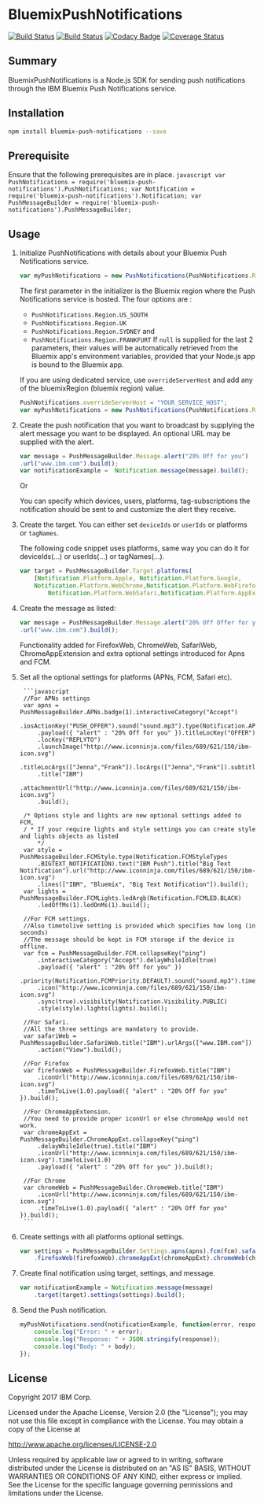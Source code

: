 # BluemixPushNotifications

[![Build Status](https://travis-ci.org/ibm-bluemix-mobile-services/bms-pushnotifications-serversdk-nodejs.svg?branch=master)](https://travis-ci.org/ibm-bluemix-mobile-services/bms-pushnotifications-serversdk-nodejs)
[![Build Status](https://travis-ci.org/ibm-bluemix-mobile-services/bms-pushnotifications-serversdk-nodejs.svg?branch=development)](https://travis-ci.org/ibm-bluemix-mobile-services/bms-pushnotifications-serversdk-nodejs)
[![Codacy Badge](https://api.codacy.com/project/badge/Grade/cc6dd43d4d6d411cb9a31adff90d2252)](https://www.codacy.com/app/ibm-bluemix-mobile-services/bms-pushnotifications-serversdk-nodejs?utm_source=github.com&amp;utm_medium=referral&amp;utm_content=ibm-bluemix-mobile-services/bms-pushnotifications-serversdk-nodejs&amp;utm_campaign=Badge_Grade)
[![Coverage Status](https://coveralls.io/repos/github/ibm-bluemix-mobile-services/bms-pushnotifications-serversdk-nodejs/badge.svg?branch=master)](https://coveralls.io/github/ibm-bluemix-mobile-services/bms-pushnotifications-serversdk-nodejs?branch=master)


## Summary

BluemixPushNotifications is a Node.js SDK for sending push notifications through the IBM Bluemix Push Notifications service.


## Installation

```bash
npm install bluemix-push-notifications --save
```

## Prerequisite

Ensure that the following prerequisites are in place.
	```javascript
	var PushNotifications = require('bluemix-push-notifications').PushNotifications;
	var Notification = require('bluemix-push-notifications').Notification;
	var PushMessageBuilder = require('bluemix-push-notifications').PushMessageBuilder;
	```


## Usage

	
1. Initialize PushNotifications with details about your Bluemix Push Notifications service. 
	```javascript
	var myPushNotifications = new PushNotifications(PushNotifications.Region.US_SOUTH, "your-bluemix-app-guid", "your-push-service-appSecret");
	```

	The first parameter in the initializer is the Bluemix region where the Push Notifications service is hosted. 
	The four options are :
	- `PushNotifications.Region.US_SOUTH`
	- `PushNotifications.Region.UK`
	- `PushNotifications.Region.SYDNEY` and
	- `PushNotifications.Region.FRANKFURT`
	If `null` is supplied for the last 2 parameters, their values will be automatically retrieved from the Bluemix app's environment variables, provided that your Node.js app is bound to the Bluemix app.

	If you are using dedicated service, use `overrideServerHost` and add any of the bluemixRegion (bluemix region) value.
	
	```javascript
	PushNotifications.overrideServerHost = "YOUR_SERVICE_HOST";
	var myPushNotifications = new PushNotifications(PushNotifications.Region.US_SOUTH, "your-bluemix-app-guid", "your-push-service-appSecret");
	```

2. Create the push notification that you want to broadcast by supplying the alert message you want to be displayed. An optional URL may be supplied with the alert.
	```javascript
	var message = PushMessageBuilder.Message.alert("20% Off for you")
	.url("www.ibm.com").build();
	var notificationExample =  Notification.message(message).build();
	```
	Or

	You can specify which devices, users, platforms, tag-subscriptions the notification should be sent to and customize the alert they receive.

3. Create the target. You can either set `deviceIds` or `userIds` or platforms or `tagNames`.

	The following code snippet uses platforms, same way you can do it for deviceIds(...) or userIds(...) or tagNames(...).

	```javascript
	var target = PushMessageBuilder.Target.platforms(
	    [Notification.Platform.Apple, Notification.Platform.Google,
	    Notification.Platform.WebChrome,Notification.Platform.WebFirefox,
	    	Notification.Platform.WebSafari,Notification.Platform.AppExtChrome]).build();
	```

4. Create the message as listed:
	```javascript
	var message = PushMessageBuilder.Message.alert("20% Off Offer for you")
	.url("www.ibm.com").build();
	```
	
	Functionality added for FirefoxWeb, ChromeWeb, SafariWeb, ChromeAppExtension and extra optional settings introduced for Apns and FCM.

5. Set all the optional settings for platforms (APNs, FCM, Safari etc).
	
		```javascript
		//For APNs settings
		var apns = PushMessageBuilder.APNs.badge(1).interactiveCategory("Accept")
		    .iosActionKey("PUSH_OFFER").sound("sound.mp3").type(Notification.APNsType.DEFAULT)
		    .payload({ "alert" : "20% Off for you" }).titleLocKey("OFFER")
		    .locKey("REPLYTO")
		    .launchImage("http://www.iconninja.com/files/689/621/150/ibm-icon.svg")
		    .titleLocArgs(["Jenna","Frank"]).locArgs(["Jenna","Frank"]).subtitle("Bluemix")
		    .title("IBM")
		    .attachmentUrl("http://www.iconninja.com/files/689/621/150/ibm-icon.svg")
		    .build();
		
		/* Options style and lights are new optional settings added to FCM,
		/ * If your require lights and style settings you can create style and lights objects as listed           
			*/
		var style = PushMessageBuilder.FCMStyle.type(Notification.FCMStyleTypes
		    .BIGTEXT_NOTIFICATION).text("IBM Push").title("Big Text Notification").url("http://www.iconninja.com/files/689/621/150/ibm-icon.svg")
		    .lines(["IBM", "Bluemix", "Big Text Notification"]).build();
		var lights = PushMessageBuilder.FCMLights.ledArgb(Notification.FCMLED.BLACK)
		    .ledOffMs(1).ledOnMs(1).build();
		
		//For FCM settings.
		//Also timetolive setting is provided which specifies how long (in seconds)
		//The message should be kept in FCM storage if the device is offline.
		var fcm = PushMessageBuilder.FCM.collapseKey("ping")
		    .interactiveCategory("Accept").delayWhileIdle(true)
		    .payload({ "alert" : "20% Off for you" })
		    .priority(Notification.FCMPriority.DEFAULT).sound("sound.mp3").timeToLive(1.0)
		    .icon("http://www.iconninja.com/files/689/621/150/ibm-icon.svg")
		    .sync(true).visibility(Notification.Visibility.PUBLIC)
		    .style(style).lights(lights).build();
		
		//For Safari. 
		//All the three settings are mandatory to provide.
		var safariWeb = PushMessageBuilder.SafariWeb.title("IBM").urlArgs(["www.IBM.com"])
		    .action("View").build();
		
		//For Firefox
		var firefoxWeb = PushMessageBuilder.FirefoxWeb.title("IBM")
		    .iconUrl("http://www.iconninja.com/files/689/621/150/ibm-icon.svg")
		    .timeToLive(1.0).payload({ "alert" : "20% Off for you" }).build();
		
		//For ChromeAppExtension. 
		//You need to provide proper iconUrl or else chromeApp would not work.
		var chromeAppExt = PushMessageBuilder.ChromeAppExt.collapseKey("ping")
		    .delayWhileIdle(true).title("IBM")
		    .iconUrl("http://www.iconninja.com/files/689/621/150/ibm-icon.svg").timeToLive(1.0)
		    .payload({ "alert" : "20% Off for you" }).build();
		
		//For Chrome
		var chromeWeb = PushMessageBuilder.ChromeWeb.title("IBM")
		    .iconUrl("http://www.iconninja.com/files/689/621/150/ibm-icon.svg")
		    .timeToLive(1.0).payload({ "alert" : "20% Off for you" }).build();
		```

6. Create settings with all platforms optional settings.

	```javascript
	var settings = PushMessageBuilder.Settings.apns(apns).fcm(fcm).safariWeb(safariWeb)
	    .firefoxWeb(firefoxWeb).chromeAppExt(chromeAppExt).chromeWeb(chromeWeb).build();       
	```
7. Create final notification using target, settings, and message.
	
	```javascript
	var notificationExample = Notification.message(message)
	    .target(target).settings(settings).build();
	```
8. Send the Push notification.

	```javascript
	myPushNotifications.send(notificationExample, function(error, response, body) {
	    console.log("Error: " + error);
	    console.log("Response: " + JSON.stringify(response));
	    console.log("Body: " + body);
	});
	```


## License

Copyright 2017 IBM Corp.

Licensed under the Apache License, Version 2.0 (the "License");
you may not use this file except in compliance with the License.
You may obtain a copy of the License at

http://www.apache.org/licenses/LICENSE-2.0

Unless required by applicable law or agreed to in writing, software
distributed under the License is distributed on an "AS IS" BASIS,
WITHOUT WARRANTIES OR CONDITIONS OF ANY KIND, either express or implied.
See the License for the specific language governing permissions and
limitations under the License.
